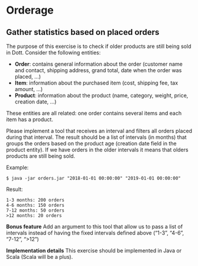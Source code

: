 # Orderage

## Gather statistics based on placed orders

The purpose of this exercise is to check if older products are still being sold in Dott. Consider the following entities:
- **Order**: contains general information about the order (customer name and contact, shipping address, grand total, date when the order was placed, ...)
- **Item**: information about the purchased item (cost, shipping fee, tax amount, ...)
- **Product**: information about the product (name, category, weight, price, creation date, ...)


These entities are all related: one order contains several items and each item has a product.


Please implement a tool that receives an interval and filters all orders placed during that interval. The result should be a list of intervals (in months) that groups the orders based on the product age (creation date field in the product entity). If we have orders in the older intervals it means that olders products are still being sold.



Example:

```$ java -jar orders.jar "2018-01-01 00:00:00" "2019-01-01 00:00:00"```

Result:

```
1-3 months: 200 orders
4-6 months: 150 orders
7-12 months: 50 orders
>12 months: 20 orders
```

**Bonus feature**
Add an argument to this tool that allow us to pass a list of intervals instead of having the fixed intervals defined above (“1-3”, “4-6”, “7-12”, “>12”)

**Implementation details**
This exercise should be implemented in Java or Scala (Scala will be a plus).
